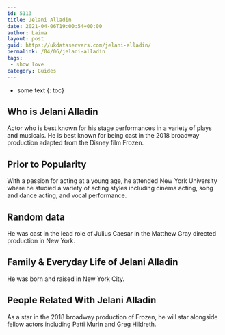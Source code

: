 ```yaml
---
id: 5113
title: Jelani Alladin
date: 2021-04-06T19:00:54+00:00
author: Laima
layout: post
guid: https://ukdataservers.com/jelani-alladin/
permalink: /04/06/jelani-alladin
tags:
 - show love
category: Guides
---
```


* some text
{: toc}


## Who is Jelani Alladin
                  
                  
                  
Actor who is best known for his stage performances in a variety of plays and musicals. He is best known for being cast in the 2018 broadway production adapted from the Disney film Frozen. 
                  
              
            
              
            
                
                
                
## Prior to Popularity
                  
                  
                  
With a passion for acting at a young age, he attended New York University where he studied a variety of acting styles including cinema acting, song and dance acting, and vocal performance. 
                  
              
            
              
            
                
                
                
## Random data
                  
                  
                  
He was cast in the lead role of Julius Caesar in the Matthew Gray directed production in New York. 
                  
              
            
              
            
                
                
                
## Family & Everyday Life of Jelani Alladin
                  
                  
                  
He was born and raised in New York City. 
                  
              
            
              
            
                
                
                
## People Related With Jelani Alladin
                  
                  
                  
As a star in the 2018 broadway production of Frozen, he will star alongside fellow actors including Patti Murin and Greg Hildreth. 
                  
              
            
              
            
                
              
            
              
              
            
            
              
            
          
          
          